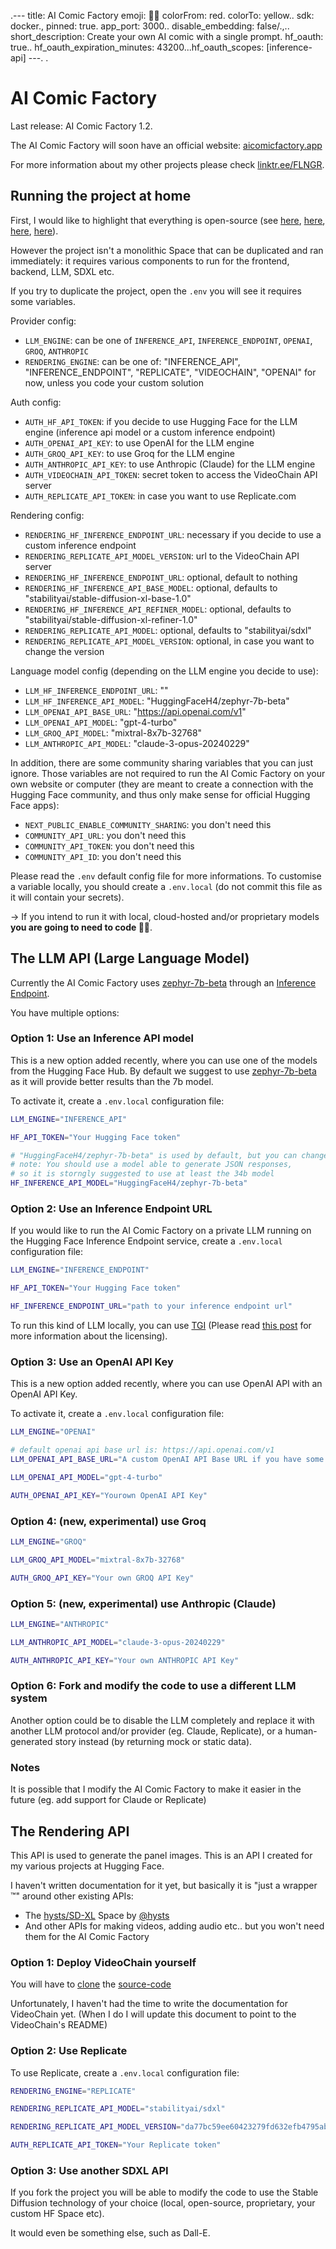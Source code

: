 .---
title: AI Comic Factory
emoji: 👩‍🎨
colorFrom: red.
colorTo: yellow..
sdk: docker.,
pinned: true.
app_port: 3000..
disable_embedding: false/.,..
short_description: Create your own AI comic with a single prompt.
hf_oauth: true..
hf_oauth_expiration_minutes: 43200...hf_oauth_scopes: [inference-api]
---.
.
# AI Comic Factory

Last release: AI Comic Factory 1.2.

The AI Comic Factory will soon have an official website: [aicomicfactory.app](https://aicomicfactory.app)

For more information about my other projects please check [linktr.ee/FLNGR](https://linktr.ee/FLNGR).

## Running the project at home

First, I would like to highlight that everything is open-source (see [here](https://huggingface.co/spaces/jbilcke-hf/ai-comic-factory/tree/main), [here](https://huggingface.co/spaces/jbilcke-hf/VideoChain-API/tree/main), [here](https://huggingface.co/spaces/hysts/SD-XL/tree/main), [here](https://github.com/huggingface/text-generation-inference)).

However the project isn't a monolithic Space that can be duplicated and ran immediately:
it requires various components to run for the frontend, backend, LLM, SDXL etc.

If you try to duplicate the project, open the `.env` you will see it requires some variables.

Provider config:
- `LLM_ENGINE`: can be one of `INFERENCE_API`, `INFERENCE_ENDPOINT`, `OPENAI`, `GROQ`, `ANTHROPIC`
- `RENDERING_ENGINE`: can be one of: "INFERENCE_API", "INFERENCE_ENDPOINT", "REPLICATE", "VIDEOCHAIN", "OPENAI" for now, unless you code your custom solution

Auth config:
- `AUTH_HF_API_TOKEN`:  if you decide to use Hugging Face for the LLM engine (inference api model or a custom inference endpoint)
- `AUTH_OPENAI_API_KEY`: to use OpenAI for the LLM engine
- `AUTH_GROQ_API_KEY`: to use Groq for the LLM engine
- `AUTH_ANTHROPIC_API_KEY`: to use Anthropic (Claude) for the LLM engine
- `AUTH_VIDEOCHAIN_API_TOKEN`: secret token to access the VideoChain API server
- `AUTH_REPLICATE_API_TOKEN`: in case you want to use Replicate.com

Rendering config:
- `RENDERING_HF_INFERENCE_ENDPOINT_URL`: necessary if you decide to use a custom inference endpoint
- `RENDERING_REPLICATE_API_MODEL_VERSION`: url to the VideoChain API server
- `RENDERING_HF_INFERENCE_ENDPOINT_URL`: optional, default to nothing
- `RENDERING_HF_INFERENCE_API_BASE_MODEL`: optional, defaults to "stabilityai/stable-diffusion-xl-base-1.0"
- `RENDERING_HF_INFERENCE_API_REFINER_MODEL`: optional, defaults to "stabilityai/stable-diffusion-xl-refiner-1.0"
- `RENDERING_REPLICATE_API_MODEL`: optional, defaults to "stabilityai/sdxl"
- `RENDERING_REPLICATE_API_MODEL_VERSION`: optional, in case you want to change the version

Language model config (depending on the LLM engine you decide to use):
- `LLM_HF_INFERENCE_ENDPOINT_URL`: "<use your own>"
- `LLM_HF_INFERENCE_API_MODEL`: "HuggingFaceH4/zephyr-7b-beta"
- `LLM_OPENAI_API_BASE_URL`: "https://api.openai.com/v1"
- `LLM_OPENAI_API_MODEL`: "gpt-4-turbo"
- `LLM_GROQ_API_MODEL`: "mixtral-8x7b-32768"
- `LLM_ANTHROPIC_API_MODEL`: "claude-3-opus-20240229"

In addition, there are some community sharing variables that you can just ignore.
Those variables are not required to run the AI Comic Factory on your own website or computer
(they are meant to create a connection with the Hugging Face community,
and thus only make sense for official Hugging Face apps):
- `NEXT_PUBLIC_ENABLE_COMMUNITY_SHARING`: you don't need this
- `COMMUNITY_API_URL`: you don't need this
- `COMMUNITY_API_TOKEN`: you don't need this
- `COMMUNITY_API_ID`: you don't need this

Please read the `.env` default config file for more informations.
To customise a variable locally, you should create a `.env.local`
(do not commit this file as it will contain your secrets).

-> If you intend to run it with local, cloud-hosted and/or proprietary models **you are going to need to code 👨‍💻**.

## The LLM API (Large Language Model)

Currently the AI Comic Factory uses [zephyr-7b-beta](https://huggingface.co/HuggingFaceH4/zephyr-7b-beta) through an [Inference Endpoint](https://huggingface.co/docs/inference-endpoints/index).

You have multiple options:

### Option 1: Use an Inference API model

This is a new option added recently, where you can use one of the models from the Hugging Face Hub. By default we suggest to use [zephyr-7b-beta](https://huggingface.co/HuggingFaceH4/zephyr-7b-beta) as it will provide better results than the 7b model.

To activate it, create a `.env.local` configuration file:

```bash
LLM_ENGINE="INFERENCE_API"

HF_API_TOKEN="Your Hugging Face token"

# "HuggingFaceH4/zephyr-7b-beta" is used by default, but you can change this
# note: You should use a model able to generate JSON responses,
# so it is storngly suggested to use at least the 34b model
HF_INFERENCE_API_MODEL="HuggingFaceH4/zephyr-7b-beta"
```

### Option 2: Use an Inference Endpoint URL

If you would like to run the AI Comic Factory on a private LLM running on the Hugging Face Inference Endpoint service, create a `.env.local` configuration file:

```bash
LLM_ENGINE="INFERENCE_ENDPOINT"

HF_API_TOKEN="Your Hugging Face token"

HF_INFERENCE_ENDPOINT_URL="path to your inference endpoint url"
```

To run this kind of LLM locally, you can use [TGI](https://github.com/huggingface/text-generation-inference) (Please read [this post](https://github.com/huggingface/text-generation-inference/issues/726) for more information about the licensing).

### Option 3: Use an OpenAI API Key

This is a new option added recently, where you can use OpenAI API with an OpenAI API Key.

To activate it, create a `.env.local` configuration file:

```bash
LLM_ENGINE="OPENAI"

# default openai api base url is: https://api.openai.com/v1
LLM_OPENAI_API_BASE_URL="A custom OpenAI API Base URL if you have some special privileges"

LLM_OPENAI_API_MODEL="gpt-4-turbo"

AUTH_OPENAI_API_KEY="Yourown OpenAI API Key"
```
### Option 4: (new, experimental) use Groq

```bash
LLM_ENGINE="GROQ"

LLM_GROQ_API_MODEL="mixtral-8x7b-32768"

AUTH_GROQ_API_KEY="Your own GROQ API Key"
```
### Option 5: (new, experimental) use Anthropic (Claude)

```bash
LLM_ENGINE="ANTHROPIC"

LLM_ANTHROPIC_API_MODEL="claude-3-opus-20240229"

AUTH_ANTHROPIC_API_KEY="Your own ANTHROPIC API Key"
```

### Option 6: Fork and modify the code to use a different LLM system

Another option could be to disable the LLM completely and replace it with another LLM protocol and/or provider (eg. Claude, Replicate), or a human-generated story instead (by returning mock or static data).

### Notes

It is possible that I modify the AI Comic Factory to make it easier in the future (eg. add support for Claude or Replicate)

## The Rendering API

This API is used to generate the panel images. This is an API I created for my various projects at Hugging Face.

I haven't written documentation for it yet, but basically it is "just a wrapper ™" around other existing APIs:

- The [hysts/SD-XL](https://huggingface.co/spaces/hysts/SD-XL?duplicate=true) Space by [@hysts](https://huggingface.co/hysts)
- And other APIs for making videos, adding audio etc.. but you won't need them for the AI Comic Factory

### Option 1: Deploy VideoChain yourself

You will have to [clone](https://huggingface.co/spaces/jbilcke-hf/VideoChain-API?duplicate=true) the [source-code](https://huggingface.co/spaces/jbilcke-hf/VideoChain-API/tree/main)

Unfortunately, I haven't had the time to write the documentation for VideoChain yet.
(When I do I will update this document to point to the VideoChain's README)


### Option 2: Use Replicate

To use Replicate, create a `.env.local` configuration file:

```bash
RENDERING_ENGINE="REPLICATE"

RENDERING_REPLICATE_API_MODEL="stabilityai/sdxl"

RENDERING_REPLICATE_API_MODEL_VERSION="da77bc59ee60423279fd632efb4795ab731d9e3ca9705ef3341091fb989b7eaf"

AUTH_REPLICATE_API_TOKEN="Your Replicate token"
```

### Option 3: Use another SDXL API

If you fork the project you will be able to modify the code to use the Stable Diffusion technology of your choice (local, open-source, proprietary, your custom HF Space etc).

It would even be something else, such as Dall-E.
